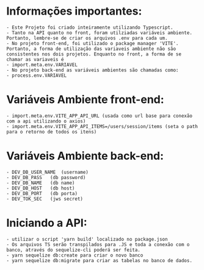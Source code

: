 # Informações importantes:

    - Este Projeto foi criado inteiramente utilizando Typescript.
    - Tanto na API quanto no front, foram utilziadas variáveis ambiente. Portanto, lembre-se de criar os arquivos .env para cada um.
    - No projeto front-end, foi utilizado o package manager 'VITE'. Portanto, a forma de utilização das variaveis ambiente não são consistentes nos dois projetos. Enquanto no front, a forma de se chamar as variaveis é
    - import.meta.env.VARIAVEL
    - No projeto back-end as variáveis ambientes são chamadas como:
    - process.env.VARIAVEL

# Variáveis Ambiente front-end:

    - import.meta.env.VITE_APP_API_URL (usada como url base para conexão com a api utilizando o axios)
    - import.meta.env.VITE_APP_API_ITEMS=/users/session/items (seta o path para o retorno de todos os itens)

# Variáveis Ambiente back-end:

    - DEV_DB_USER_NAME  (username)
    - DEV_DB_PASS   (db password)
    - DEV_DB_NAME   (db name)
    - DEV_DB_HOST   (db host)
    - DEV_DB_PORT   (db porta)
    - DEV_TOK_SEC   (jws secret)

# Iniciando a API:

    - utilizar o script 'yarn build' localizado no package.json
    - Os arquivos TS serão transpilados para .JS e toda a conexão com o banco, através do sequelize-cli poderá ser feita.
    - yarn sequelize db:create para criar o novo banco
    - yarn sequelize db:migrate para criar as tabelas no banco de dados.
